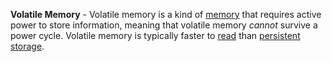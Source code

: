 **Volatile Memory** - Volatile memory is a kind of [memory](docs/Glossary/Memory.md) that requires active power to store information, meaning that volatile memory *cannot* survive a power cycle. Volatile memory is typically faster to [read](docs/Glossary/Read.md) than [persistent storage](docs/Glossary/Persistent%20Storage.md).